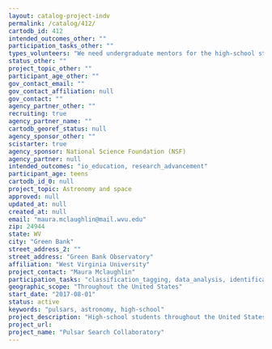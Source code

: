 ```yaml
---
layout: catalog-project-indv
permalink: /catalog/412/
cartodb_id: 412
intended_outcomes_other: ""
participation_tasks_other: ""
types_volunteers: "We need undergraduate mentors for the high-school students and high-school teachers willing to start clubs at their schools."
status_other: ""
project_topic_other: ""
participant_age_other: ""
gov_contact_email: ""
gov_contact_affiliation: null
gov_contact: ""
agency_partner_other: ""
recruiting: true
agency_partner_name: ""
cartodb_georef_status: null
agency_sponsor_other: ""
scistarter: true
agency_sponsor: National Science Foundation (NSF)
agency_partner: null
intended_outcomes: "io_education, research_advancement"
participant_age: teens
cartodb_id_0: null
project_topic: Astronomy and space
approved: null
updated_at: null
created_at: null
email: "maura.mclaughlin@mail.wvu.edu"
zip: 24944
state: WV
city: "Green Bank"
street_address_2: ""
street_address: "Green Bank Observatory"
affiliation: "West Virginia University"
project_contact: "Maura Mclaughlin"
participation_tasks: "classification_tagging, data_analysis, identification, learning,  observation, problem_solving"
geographic_scope: "Throughout the United States"
start_date: "2017-08-01"
status: active
keywords: "pulsars, astronomy, high-school"
project_description: "High-school students throughout the United States analyze radio data from the Green Bank Telescope, the largest steerable telescope in the world, to search for exotic stars called pulsars."
project_url: 
project_name: "Pulsar Search Collaboratory"
---
```

